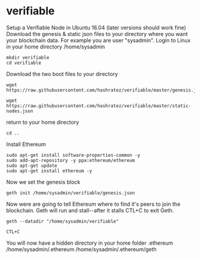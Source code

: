 # verifiable
Setup a Verifiable Node in Ubuntu 16.04 (later versions should work fine)
Download the genesis & static json files to your directory where you want your blockchain data.  For example you are user "sysadmin".
Login to Linux in your home directory /home/sysadmin
```
mkdir verifiable
cd verifiable
```
Download the two boot files to your directory
```
wget https://raw.githubusercontent.com/hashratez/verifiable/master/genesis.json
```
```
wget https://raw.githubusercontent.com/hashratez/verifiable/master/static-nodes.json
```
return to your home directory
```
cd ..
```
Install Ethereum
```
sudo apt-get install software-properties-common -y
sudo add-apt-repository -y ppa:ethereum/ethereum
sudo apt-get update
sudo apt-get install ethereum -y
```
Now we set the genesis block
```
geth init /home/sysadmin/verifiable/genesis.json
```
Now were are going to tell Ethereum where to find it's peers to join the blockchain.  Geth will run and stall--after it stalls CTL+C to exit Geth. 
```
geth --datadir "/home/sysadmin/verifiable"
```
```
CTL+C
```
You will now have a hidden directory in your home folder .ethereum
/home/sysadmin/.ethereum
/home/sysadmin/.ethereum/geth



